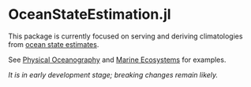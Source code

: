 # OceanStateEstimation.jl

This package is currently focused on serving and deriving climatologies from [ocean state estimates](http://dx.doi.org/10.5194/gmd-8-3071-2015). 

See [Physical Oceanography](@ref) and [Marine Ecosystems](@ref) for examples.

_It is in early development stage; breaking changes remain likely._

